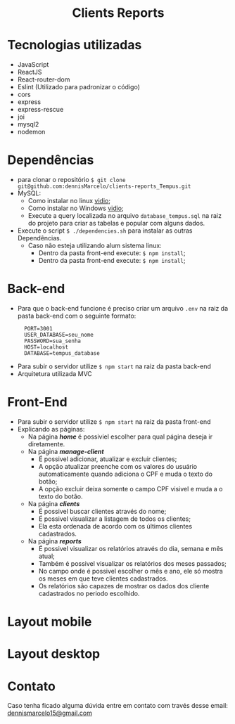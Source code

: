 <h1 align='center'>Clients Reports</h1>

# Tecnologias utilizadas
  - JavaScript
  - ReactJS
  - React-router-dom
  - Eslint (Utilizado para padronizar o código)
  - cors
  - express
  - express-rescue
  - joi
  - mysql2
  - nodemon

# Dependências
  - para clonar o repositório `$ git clone git@github.com:dennisMarcelo/clients-reports_Tempus.git`
  - MySQL:
    - Como instalar no linux [vidio](https://www.youtube.com/watch?v=TG6WAnyeDRw);
    - Como instalar no Windows [vidio](https://www.youtube.com/watch?v=fmerTu7dWk8);
    - Execute a query localizada no arquivo `database_tempus.sql` na raiz do projeto para criar as tabelas e popular com alguns dados.
  - Execute o script `$ ./dependencies.sh` para instalar as outras Dependências.
    - Caso não esteja utilizando alum sistema linux:
      - Dentro da pasta front-end execute: `$ npm install`;
      - Dentro da pasta front-end execute: `$ npm install`;

# Back-end
  - Para que o back-end funcione é preciso criar um arquivo `.env` na raiz da pasta back-end com o seguinte formato:
    ```
      PORT=3001
      USER_DATABASE=seu_nome
      PASSWORD=sua_senha
      HOST=localhost
      DATABASE=tempus_database
    ```
  - Para subir o servidor utilize `$ npm start` na raiz da pasta back-end
  - Arquitetura utilizada MVC

# Front-End
  - Para subir o servidor utilize `$ npm start` na raiz da pasta front-end
  - Explicando as páginas:
    - Na página ***home*** é possiviel escolher para qual página deseja ir diretamente.
    - Na página ***manage-client*** 
      - É possivel adicionar, atualizar e excluir clientes;
      - A opção atualizar preenche com os valores do usuário automaticamente quando adiciona o CPF e muda o texto do botão;
      - A opção excluir deixa somente o campo CPF visivel e muda a o texto do botão.
    - Na página ***clients*** 
      - É possivel buscar clientes através do nome;
      - É possivel visualizar a listagem de todos os clientes;
      - Ela esta ordenada de acordo com os últimos clientes cadastrados.
    - Na página ***reports*** 
      - É possivel visualizar os relatórios através do dia, semana e mês atual;
      - Também é possivel visualizar os relatórios dos meses passados;
      - No campo onde é possivel escolher o mês e ano, ele só mostra os meses em que teve clientes cadastrados.
      - Os relatórios são capazes de mostrar os dados dos cliente cadastrados no periodo escolhido.

# Layout mobile

# Layout desktop

# Contato
Caso tenha ficado alguma dúvida entre em contato com través desse email: dennismarcelo15@gmail.com
